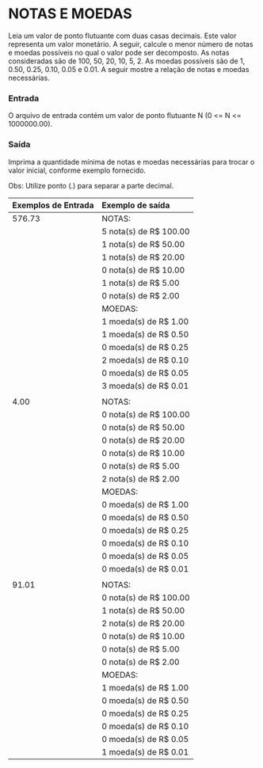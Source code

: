 # NOTAS E MOEDAS

Leia um valor de ponto flutuante com duas casas decimais. Este valor representa um valor monetário. A seguir, calcule o menor número de notas e moedas possíveis no qual o valor pode ser decomposto. As notas consideradas são de 100, 50, 20, 10, 5, 2. As moedas possíveis são de 1, 0.50, 0.25, 0.10, 0.05 e 0.01. A seguir mostre a relação de notas e moedas necessárias.

### Entrada

O arquivo de entrada contém um valor de ponto flutuante N (0 <= N <= 1000000.00).


### Saída

Imprima a quantidade mínima de notas e moedas necessárias para trocar o valor inicial, conforme exemplo fornecido.

Obs: Utilize ponto (.) para separar a parte decimal.

|Exemplos de Entrada    |Exemplo de saída       |
|:---                   |:---                   |
|576.73                 |NOTAS:                 |
|                       |5 nota(s) de R$ 100.00 |
|                       |1 nota(s) de R$ 50.00  |
|                       |1 nota(s) de R$ 20.00  |
|                       |0 nota(s) de R$ 10.00  |
|                       |1 nota(s) de R$ 5.00   |
|                       |0 nota(s) de R$ 2.00   |
|                       |MOEDAS:                |
|                       |1 moeda(s) de R$ 1.00  |
|                       |1 moeda(s) de R$ 0.50  |
|                       |0 moeda(s) de R$ 0.25  |
|                       |2 moeda(s) de R$ 0.10  |
|                       |0 moeda(s) de R$ 0.05  |
|                       |3 moeda(s) de R$ 0.01  |
|                       |                       |
|4.00                   |NOTAS:                 |
|                       |0 nota(s) de R$ 100.00 |
|                       |0 nota(s) de R$ 50.00  |
|                       |0 nota(s) de R$ 20.00  |
|                       |0 nota(s) de R$ 10.00  |
|                       |0 nota(s) de R$ 5.00   |
|                       |2 nota(s) de R$ 2.00   |
|                       |MOEDAS:                |
|                       |0 moeda(s) de R$ 1.00  |
|                       |0 moeda(s) de R$ 0.50  |
|                       |0 moeda(s) de R$ 0.25  |
|                       |0 moeda(s) de R$ 0.10  |
|                       |0 moeda(s) de R$ 0.05  |
|                       |0 moeda(s) de R$ 0.01  |
|                       |                       |
|91.01                  |NOTAS:                 |
|                       |0 nota(s) de R$ 100.00 |
|                       |1 nota(s) de R$ 50.00  |
|                       |2 nota(s) de R$ 20.00  |
|                       |0 nota(s) de R$ 10.00  |
|                       |0 nota(s) de R$ 5.00   |
|                       |0 nota(s) de R$ 2.00   |
|                       |MOEDAS:                |
|                       |1 moeda(s) de R$ 1.00  |
|                       |0 moeda(s) de R$ 0.50  |
|                       |0 moeda(s) de R$ 0.25  |
|                       |0 moeda(s) de R$ 0.10  |
|                       |0 moeda(s) de R$ 0.05  |
|                       |1 moeda(s) de R$ 0.01  |
